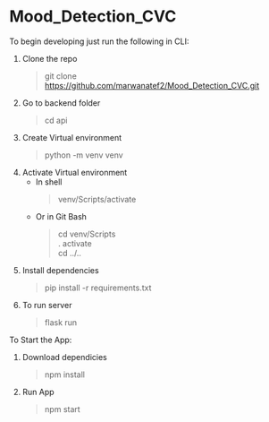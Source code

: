 # Mood_Detection_CVC

To begin developing just run the following in CLI:

1. Clone the repo
    > git clone https://github.com/marwanatef2/Mood_Detection_CVC.git
2. Go to backend folder
    > cd api
3. Create Virtual environment
    > python -m venv venv
4. Activate Virtual environment
    - In shell
      > venv/Scripts/activate
    - Or in Git Bash
      > cd venv/Scripts <br>
      > . activate <br>
      > cd ../..
5. Install dependencies
    > pip install -r requirements.txt
6. To run server
    > flask run

To Start the App:

1. Download dependicies
    > npm install
2. Run App
    > npm start
